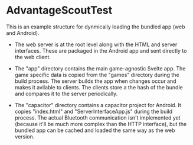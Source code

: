 # AdvantageScoutTest

This is an example structure for dynmically loading the bundled app (web and Android).

-   The web server is at the root level along with the HTML and server interfaces. These are packaged in the Android app and sent directly to the web client.

-   The "app" directory contains the main game-agnostic Svelte app. The game specific data is copied from the "games" directory during the build process. The server builds the app when changes occur and makes it avilable to clients. The clients store a the hash of the bundle and compares it to the server periodically.

*   The "capacitor" directory contains a capacitor project for Android. It copies "index.html" and "ServerInterfaceApp.js" during the build process. The actual Bluetooth communication isn't implemented yet (because it'll be much more complex than the HTTP interface), but the bundled app can be cached and loaded the same way as the web version.

